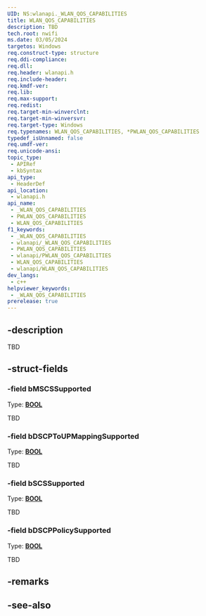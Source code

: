 ```yaml
---
UID: NS:wlanapi._WLAN_QOS_CAPABILITIES
title: WLAN_QOS_CAPABILITIES
description: TBD
tech.root: nwifi
ms.date: 03/05/2024
targetos: Windows
req.construct-type: structure
req.ddi-compliance: 
req.dll: 
req.header: wlanapi.h
req.include-header: 
req.kmdf-ver: 
req.lib: 
req.max-support: 
req.redist: 
req.target-min-winverclnt: 
req.target-min-winversvr: 
req.target-type: Windows
req.typenames: WLAN_QOS_CAPABILITIES, *PWLAN_QOS_CAPABILITIES
typedef_isUnnamed: false
req.umdf-ver: 
req.unicode-ansi: 
topic_type:
 - APIRef
 - kbSyntax
api_type:
 - HeaderDef
api_location:
 - wlanapi.h
api_name:
 - _WLAN_QOS_CAPABILITIES
 - PWLAN_QOS_CAPABILITIES
 - WLAN_QOS_CAPABILITIES
f1_keywords:
 - _WLAN_QOS_CAPABILITIES
 - wlanapi/_WLAN_QOS_CAPABILITIES
 - PWLAN_QOS_CAPABILITIES
 - wlanapi/PWLAN_QOS_CAPABILITIES
 - WLAN_QOS_CAPABILITIES
 - wlanapi/WLAN_QOS_CAPABILITIES
dev_langs:
 - c++
helpviewer_keywords:
 - _WLAN_QOS_CAPABILITIES
prerelease: true
---
```


## -description

TBD

## -struct-fields

### -field bMSCSSupported

Type: **[BOOL](/windows/win32/winprog/windows-data-types)**

TBD

### -field bDSCPToUPMappingSupported

Type: **[BOOL](/windows/win32/winprog/windows-data-types)**

TBD

### -field bSCSSupported

Type: **[BOOL](/windows/win32/winprog/windows-data-types)**

TBD

### -field bDSCPPolicySupported

Type: **[BOOL](/windows/win32/winprog/windows-data-types)**

TBD

## -remarks

## -see-also
